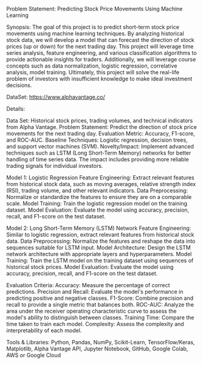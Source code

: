 Problem Statement: Predicting Stock Price Movements Using Machine Learning

Synopsis: The goal of this project is to predict short-term stock price movements using machine learning techniques. By analyzing historical stock data, we will develop a model that can forecast the direction of stock prices (up or down) for the next trading day. This project will leverage time series analysis, feature engineering, and various classification algorithms to provide actionable insights for traders. Additionally, we will leverage course concepts such as data normalization, logistic regression, correlative analysis, model training. Ultimately, this project will solve the real-life problem of investors with insufficient knowledge to make ideal investment decisions. 

DataSet: https://www.alphavantage.co/

Details:

Data Set: Historical stock prices, trading volumes, and technical indicators from Alpha Vantage.
Problem Statement: Predict the direction of stock price movements for the next trading day.
Evaluation Metric: Accuracy, F1-score, and ROC-AUC.
Baseline Techniques: Logistic regression, decision trees, and support vector machines (SVM).
Novelty/Impact: Implement advanced techniques such as LSTM (Long Short-Term Memory) networks for better handling of time series data. The impact includes providing more reliable trading signals for individual investors. 

Model 1: Logistic Regression
Feature Engineering: Extract relevant features from historical stock data, such as moving averages, relative strength index (RSI), trading volume, and other relevant indicators.
Data Preprocessing: Normalize or standardize the features to ensure they are on a comparable scale.
Model Training: Train the logistic regression model on the training dataset.
Model Evaluation: Evaluate the model using accuracy, precision, recall, and F1-score on the test dataset.

Model 2: Long Short-Term Memory (LSTM) Network
Feature Engineering: Similar to logistic regression, extract relevant features from historical stock data.
Data Preprocessing: Normalize the features and reshape the data into sequences suitable for LSTM input.
Model Architecture: Design the LSTM network architecture with appropriate layers and hyperparameters.
Model Training: Train the LSTM model on the training dataset using sequences of historical stock prices.
Model Evaluation: Evaluate the model using accuracy, precision, recall, and F1-score on the test dataset.

Evaluation Criteria:
Accuracy: Measure the percentage of correct predictions.
Precision and Recall: Evaluate the model's performance in predicting positive and negative classes.
F1-Score: Combine precision and recall to provide a single metric that balances both.
ROC-AUC: Analyze the area under the receiver operating characteristic curve to assess the model's ability to distinguish between classes.
Training Time: Compare the time taken to train each model.
Complexity: Assess the complexity and interpretability of each model.

Tools & Libraries: 
Python, Pandas, NumPy, Scikit-Learn, TensorFlow/Keras, Matplotlib, Alpha Vantage API, Jupyter Notebook, GitHub, Google Colab, AWS or Google Cloud
